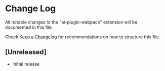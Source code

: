 # Change Log

All notable changes to the "ai-plugin-webpack" extension will be documented in this file.

Check [Keep a Changelog](http://keepachangelog.com/) for recommendations on how to structure this file.

## [Unreleased]

- Initial release